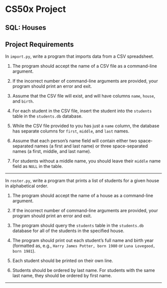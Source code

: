 # CS50x Project
## SQL: Houses


## Project Requirements
In ```import.py```, write a program that imports data from a CSV spreadsheet.
1. The program should accept the name of a CSV file as a command-line argument. 

2. If the incorrect number of command-line arguments are provided, your program should print an error and exit.

3. Assume that the CSV file will exist, and will have columns ```name```, ```house```, and ```birth```.

4. For each student in the CSV file, insert the student into the ```students``` table in the ```students.db``` database.

5. While the CSV file provided to you has just a ```name``` column, the database has separate columns for ```first```, ```middle```, and ```last``` names.

6. Assume that each person’s name field will contain either two space-separated names (a first and last name) or three space-separated names (a first, middle, and last name). 

7. For students without a middle name, you should leave their ```middle``` name field as ```NULL``` in the table.

---

In ```roster.py```, write a program that prints a list of students for a given house in alphabetical order.
1. The program should accept the name of a house as a command-line argument. 

2. If the incorrect number of command-line arguments are provided, your program should print an error and exit.

3. The program should query the ```students``` table in the ```students.db``` database for all of the students in the specified house.

4. The program should print out each student’s full name and birth year (formatted as, e.g., ```Harry James Potter, born 1980``` or ```Luna Lovegood, born 1981```). 

5. Each student should be printed on their own line.

6. Students should be ordered by last name. For students with the same last name, they should be ordered by first name.

---